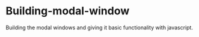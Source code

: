 # Building-modal-window
Building the modal windows and giving it basic functionality with javascript.
